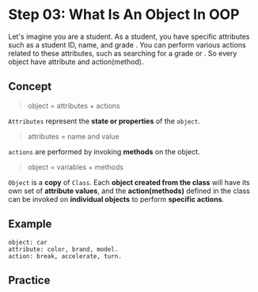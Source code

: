# Step 03: What Is An Object In OOP
Let's imagine you are a student. As a student, you have specific attributes such as a student ID, name, and grade . You can perform various actions related to these attributes, such as searching for a grade or . So every object have attribute and action(method).

## Concept
> object =  attributes + actions

`Attributes` represent the **state or properties** of the `object`.
> attributes = name and value

`actions` are performed by invoking **methods** on the object.
> object =  variables + methods

`Object` is a **copy** of `Class`. Each **object created from the class** will have its own set of **attribute values**, and the **action(**methods**)** defined in the class can be invoked on **individual objects** to perform **specific actions**.


## Example
```
object: car
attribute: color, brand, model.
action: break, accelerate, turn.
```

## Practice


